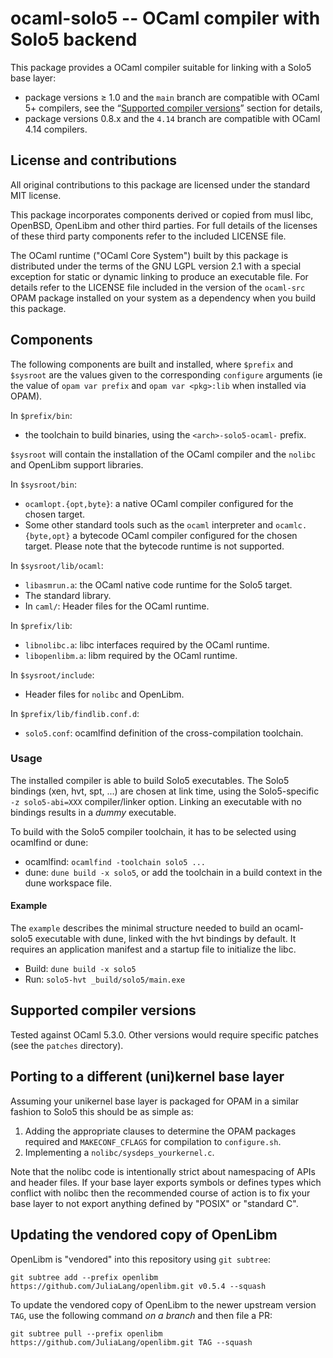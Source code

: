 # ocaml-solo5 -- OCaml compiler with Solo5 backend

This package provides a OCaml compiler suitable for linking with a
Solo5 base layer:

- package versions ≥ 1.0 and the `main` branch are compatible with OCaml 5+
  compilers, see the “[Supported compiler versions]” section for details,
- package versions 0.8.x and the `4.14` branch are compatible with OCaml 4.14
  compilers.

[Supported compiler versions]: #supported-compiler-versions

## License and contributions

All original contributions to this package are licensed under the standard MIT
license.

This package incorporates components derived or copied from musl libc, OpenBSD,
OpenLibm and other third parties. For full details of the licenses of these
third party components refer to the included LICENSE file.

The OCaml runtime ("OCaml Core System") built by this package is distributed
under the terms of the GNU LGPL version 2.1 with a special exception for static
or dynamic linking to produce an executable file. For details refer to the
LICENSE file included in the version of the `ocaml-src` OPAM package installed
on your system as a dependency when you build this package.

## Components

The following components are built and installed, where `$prefix` and `$sysroot`
are the values given to the corresponding `configure` arguments (ie the value of
`opam var prefix` and `opam var <pkg>:lib` when installed via OPAM).

In `$prefix/bin`:

- the toolchain to build binaries, using the `<arch>-solo5-ocaml-` prefix.

`$sysroot` will contain the installation of the OCaml compiler and the `nolibc`
and OpenLibm support libraries.

In `$sysroot/bin`:
- `ocamlopt.{opt,byte}`: a native OCaml compiler configured for the chosen
  target.
- Some other standard tools such as the `ocaml` interpreter and
  `ocamlc.{byte,opt}` a bytecode OCaml compiler configured for the chosen
  target. Please note that the bytecode runtime is not supported.

In `$sysroot/lib/ocaml`:
- `libasmrun.a`: the OCaml native code runtime for the Solo5 target.
- The standard library.
- In `caml/`: Header files for the OCaml runtime.

In `$prefix/lib`:

- `libnolibc.a`: libc interfaces required by the OCaml runtime.
- `libopenlibm.a`: libm required by the OCaml runtime.

In `$sysroot/include`:

- Header files for `nolibc` and OpenLibm.

In `$prefix/lib/findlib.conf.d`:

- `solo5.conf`: ocamlfind definition of the cross-compilation toolchain.

### Usage

The installed compiler is able to build Solo5 executables. The Solo5 bindings
(xen, hvt, spt, ...) are chosen at link time, using the Solo5-specific
`-z solo5-abi=XXX` compiler/linker option. Linking an executable with no
bindings results in a _dummy_ executable.

To build with the Solo5 compiler toolchain, it has to be selected using
ocamlfind or dune:
- ocamlfind: `ocamlfind -toolchain solo5 ...`
- dune: `dune build -x solo5`, or add the toolchain in a build context
  in the dune workspace file.

#### Example

The `example` describes the minimal structure needed to build an ocaml-solo5
executable with dune, linked with the hvt bindings by default. It requires an
application manifest and a startup file to initialize the libc.

- Build: `dune build -x solo5`
- Run: `solo5-hvt _build/solo5/main.exe`

## Supported compiler versions

Tested against OCaml 5.3.0. Other versions would require specific patches (see
the `patches` directory).

## Porting to a different (uni)kernel base layer

Assuming your unikernel base layer is packaged for OPAM in a similar
fashion to Solo5 this should be as simple as:

1. Adding the appropriate clauses to determine the OPAM packages required
   and `MAKECONF_CFLAGS` for compilation to `configure.sh`.
2. Implementing a `nolibc/sysdeps_yourkernel.c`.

Note that the nolibc code is intentionally strict about namespacing of APIs
and header files. If your base layer exports symbols or defines types which
conflict with nolibc then the recommended course of action is to fix your
base layer to not export anything defined by "POSIX" or "standard C".

## Updating the vendored copy of OpenLibm

OpenLibm is "vendored" into this repository using `git subtree`:

    git subtree add --prefix openlibm https://github.com/JuliaLang/openlibm.git v0.5.4 --squash

To update the vendored copy of OpenLibm to the newer upstream version `TAG`,
use the following command _on a branch_ and then file a PR:

    git subtree pull --prefix openlibm https://github.com/JuliaLang/openlibm.git TAG --squash
